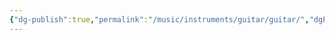 ```yaml
---
{"dg-publish":true,"permalink":"/music/instruments/guitar/guitar/","dgPassFrontmatter":true}
---
```



